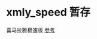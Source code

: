# xmly_speed 暂存
喜马拉雅极速版
[参考](https://github.com/Zero-S1/xmly_speed/blob/master/xmly_speed.md)      
